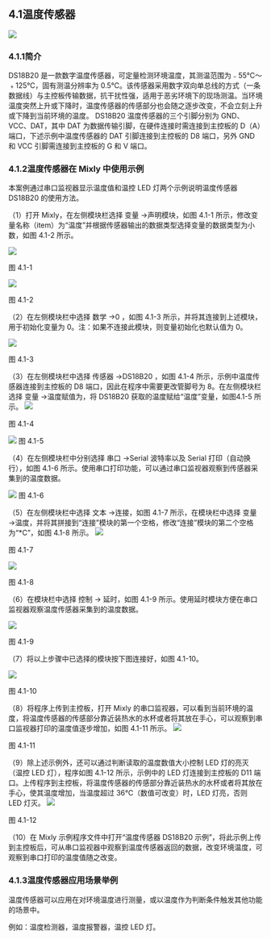 ## 4.1温度传感器 

![](/assets/硬件1210703.png)

<extoc></extoc>







### 4.1.1简介
  DS18B20 是一款数字温度传感器，可定量检测环境温度，其测温范围为﹣55℃～﹢125℃，固有测温分辨率为 0.5℃。该传感器采用数字双向单总线的方式（一条数据线）与主控板传输数据，抗干扰性强，适用于恶劣环境下的现场测温。当环境温度突然上升或下降时，温度传感器的传感部分也会随之逐步改变，不会立刻上升或下降到当前环境的温度。 DS18B20 温度传感器的三个引脚分别为 GND、VCC、DAT，其中 DAT 为数据传输引脚，在硬件连接时需连接到主控板的 D（A）端口，下述示例中温度传感器的 DAT 引脚连接到主控板的 D8 端口，另外 GND 和 VCC 引脚需连接到主控板的 G 和 V 端口。

### 4.1.2温度传感器在 Mixly 中使用示例 

本案例通过串口监视器显示温度值和温控 LED 灯两个示例说明温度传感器 DS18B20 的使用方法。

（1）打开 Mixly，在左侧模块栏选择 变量 →声明模块，如图 4.1-1 所示，修改变量名称（item）为“温度”并根据传感器输出的数据类型选择变量的数据类型为小数，如图 4.1-2 所示。

![](/assets/硬件1211190.png)

图 4.1-1

![](/assets/硬件1211200.png)

图 4.1-2

（2）在左侧模块栏中选择 数学 →0 ，如图 4.1-3 所示，并将其连接到上述模块，用于初始化变量为 0。注：如果不连接此模块，则变量初始化也默认值为 0。

![](/assets/硬件1211290.png)

图 4.1-3

（3）在左侧模块栏中选择 传感器 →DS18B20 ，如图 4.1-4 所示，示例中温度传感器连接到主控板的 D8 端口，因此在程序中需要更改管脚号为 8。在左侧模块栏选择 变量 →温度赋值为，将 DS18B20 获取的温度赋给“温度”变量，如图4.1-5 所示。
![](/assets/硬件1211433.png)

图 4.1-4

![](/assets/硬件1211443.png)
图 4.1-5

（4）在左侧模块栏中分别选择 串口 →Serial 波特率以及 Serial 打印（自动换行），如图 4.1-6 所示。使用串口打印功能，可以通过串口监视器观察到传感器采集到的温度数据。 

![](/assets/硬件1211548.png)
图 4.1-6

（5）在左侧模块栏中选择 文本 →连接，如图 4.1-7 所示，在模块栏中选择 变量 →温度，并将其拼接到“连接”模块的第一个空格，修改“连接”模块的第二个空格为“*C”，如图 4.1-8 所示。
![](/assets/硬件1211657.png)

图 4.1-7

![](/assets/硬件1211667.png)

图 4.1-8

（6）在模块栏中选择 控制 → 延时，如图 4.1-9 所示。使用延时模块方便在串口监视器观察温度传感器采集到的温度数据。

![](/assets/硬件1211739.png)

图 4.1-9

（7）将以上步骤中已选择的模块按下图连接好，如图 4.1-10。

![](/assets/硬件1211782.png)

图 4.1-10

（8）将程序上传到主控板，打开 Mixly 的串口监视器，可以看到当前环境的温度，将温度传感器的传感部分靠近装热水的水杯或者将其放在手心，可以观察到串口监视器打印的温度值逐步增加，如图 4.1-11 所示。
![](/assets/硬件1211897.png)


图 4.1-11

（9）除上述示例外，还可以通过判断读取的温度数值大小控制 LED 灯的亮灭（温控 LED 灯），程序如图 4.1-12 所示，示例中的 LED 灯连接到主控板的 D11 端口。上传程序到主控板，将温度传感器的传感部分靠近装热水的水杯或者将其放在手心，使其温度增加，当温度超过 36℃（数值可改变）时，LED 灯亮，否则 LED 灯灭。
![](/assets/硬件1212076.png)

图 4.1-12

（10）在 Mixly 示例程序文件中打开“温度传感器 DS18B20 示例”，将此示例上传到主控板后，可从串口监视器中观察到温度传感器返回的数据，改变环境温度，可观察到串口打印的温度值随之改变。 

### 4.1.3温度传感器应用场景举例

   温度传感器可以应用在对环境温度进行测量，或以温度作为判断条件触发其他功能的场景中。

例如：温度检测器，温度报警器，温控 LED 灯。 








